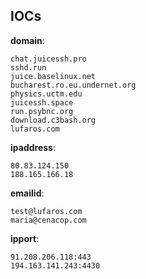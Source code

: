 
## IOCs

__domain__:

```text
chat.juicessh.pro
sshd.run
juice.baselinux.net
bucharest.ro.eu.undernet.org
physics.uctm.edu
juicessh.space
run.psybnc.org
download.c3bash.org
lufaros.com
```
__ipaddress__:

```text
80.83.124.150
188.165.166.18
```
__emailid__:

```text
test@lufaros.com
maria@cenacop.com
```
__ipport__:

```text
91.208.206.118:443
194.163.141.243:4430
```